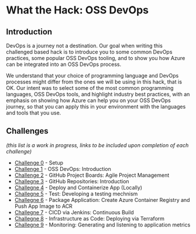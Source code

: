 # What the Hack: OSS DevOps

## Introduction

DevOps is a journey not a destination. Our goal when writing this challenged based hack is to introduce you to some common DevOps practices, some popular OSS DevOps tooling, and to show you how Azure can be integrated into an OSS DevOps process.

We understand that your choice of programming language and DevOps processes might differ from the ones we will be using in this hack, that is OK. Our intent was to select some of the most common programming languages, OSS DevOps tools, and highlight industry best practices, with an emphasis on showing how Azure can help you on your OSS DevOps journey, so that you can apply this in your environment with the languages and tools that you use.

## Challenges
 
 *(this list is a work in progress, links to be included upon completion of each challenge)*

 - [Challenge 0](./Student/Guides/challenge00.md) - Setup
 - [Challenge 1](./Student/Guides/challenge01.md) - OSS DevOps: Introduction
 - [Challenge 2](./Student/Guides/challenge02.md) - GitHub Project Boards: Agile Project Management
 - [Challegne 3](./Student/Guides/challenge03.md) - GitHub Repositories: Introduction
 - [Challegne 4](./Student/Guides/challenge04.md) - Deploy and Containerize App (Locally)
 - [Challegne 5](./Student/Guides/challenge05.md) - Test: Developing a testing mechnism
 - [Challegne 6](./Student/Guides/challenge06.md) - Package Application: Create Azure Container Registry and Push App Image to ACR
 - [Challegne 7](./Student/Guides/challenge07.md) - CICD via Jenkins: Continuous Build
 - [Challegne 8](./Student/Guides/challenge08.md) - Infrastructure as Code: Deploying via Terraform
 - [Challegne 9](./Student/Guides/challenge09.md) - Monitoring: Generating and listening to application metrics